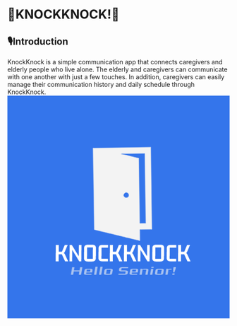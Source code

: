 # 🚪KNOCKKNOCK!🚪


## 🎙️Introduction
KnockKnock is a simple communication app that connects caregivers and elderly people who live alone. The elderly and caregivers can communicate with one another with just a few touches. In addition, caregivers can easily manage their communication history and daily schedule through KnockKnock.
![KNOCKKNOCK! LOGO](assets/images/KNOCKKNOCK!.png)
